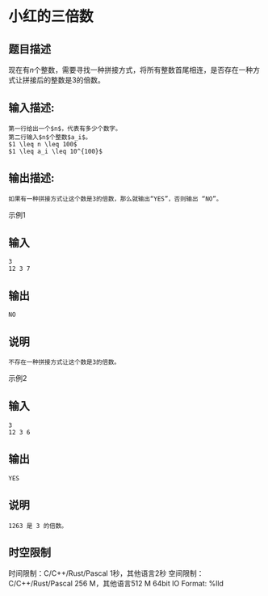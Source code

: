 # 小红的三倍数

## 题目描述

现在有$n$个整数，需要寻找一种拼接方式，将所有整数首尾相连，是否存在一种方式让拼接后的整数是3的倍数。

## 输入描述:
    
    
    第一行给出一个$n$，代表有多少个数字。  
    第二行输入$n$个整数$a_i$。  
    $1 \leq n \leq 100$  
    $1 \leq a_i \leq 10^{100}$

## 输出描述:
    
    
    如果有一种拼接方式让这个数是3的倍数，那么就输出“YES”，否则输出 “NO”。  
    
    
      
    

示例1 

## 输入
    
    
    3
    12 3 7

## 输出
    
    
    NO

## 说明
    
    
    不存在一种拼接方式让这个数是3的倍数。  
    
    
      
    

示例2 

## 输入
    
    
    3
    12 3 6

## 输出
    
    
    YES

## 说明
    
    
    1263 是 3 的倍数。


## 时空限制

时间限制：C/C++/Rust/Pascal 1秒，其他语言2秒
空间限制：C/C++/Rust/Pascal 256 M，其他语言512 M
64bit IO Format: %lld